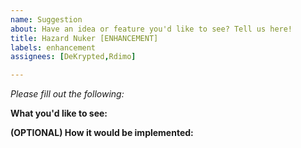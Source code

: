 ```yaml
---
name: Suggestion
about: Have an idea or feature you'd like to see? Tell us here!
title: Hazard Nuker [ENHANCEMENT]
labels: enhancement
assignees: [DeKrypted,Rdimo]

---
```


*Please fill out the following:*

**What you'd like to see:**


**(OPTIONAL) How it would be implemented:**

